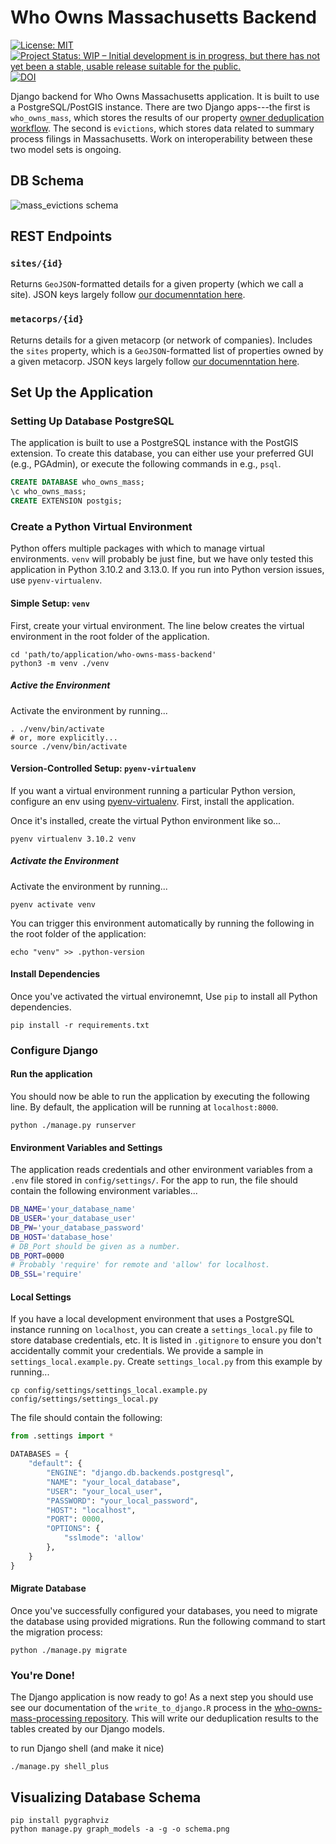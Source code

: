 # Who Owns Massachusetts Backend

[![License: MIT](https://img.shields.io/badge/License-MIT-yellow.svg)](https://opensource.org/licenses/MIT) [![Project Status: WIP – Initial development is in progress, but there has not yet been a stable, usable release suitable for the public.](https://www.repostatus.org/badges/latest/wip.svg)](https://www.repostatus.org/#wip) [![DOI](https://zenodo.org/badge/579087736.svg)](https://zenodo.org/badge/latestdoi/579087736)

Django backend for Who Owns Massachusetts application. It is built to use a PostgreSQL/PostGIS instance. There are two Django apps---the first is `who_owns_mass`, which stores the results of our property [owner deduplication workflow](https://github.com/mit-spatial-action/who-owns-mass-frontend/). The second is `evictions`, which stores data related to summary process filings in Massachusetts. Work on interoperability between these two model sets is ongoing.

## DB Schema
![mass_evictions schema](./schema.png)

## REST Endpoints

### `sites/{id}`

Returns `GeoJSON`-formatted details for a given property (which we call a site). JSON keys largely follow [our documenntation here](https://github.com/mit-spatial-action/who-owns-mass-processing/blob/main/DICTIONARY.md).

### `metacorps/{id}`

Returns details for a given metacorp (or network of companies). Includes the `sites` property, which is a `GeoJSON`-formatted list of properties owned by a given metacorp. JSON keys largely follow [our documenntation here](https://github.com/mit-spatial-action/who-owns-mass-processing/blob/main/DICTIONARY.md).

## Set Up the Application

### Setting Up Database PostgreSQL

The application is built to use a PostgreSQL instance with the PostGIS extension. To create this database, you can either use your preferred GUI (e.g., PGAdmin), or execute the following commands in e.g., `psql`.

```sql
CREATE DATABASE who_owns_mass;
\c who_owns_mass;
CREATE EXTENSION postgis;
```

### Create a Python Virtual Environment

Python offers multiple packages with which to manage virtual environments. `venv` will probably be just fine, but we have only tested this application in Python 3.10.2 and 3.13.0. If you run into Python version issues, use `pyenv-virtualenv`.

#### Simple Setup: `venv`

First, create your virtual environment. The line below creates the virtual environment in the root folder of the application.

```shell
cd 'path/to/application/who-owns-mass-backend'
python3 -m venv ./venv
```

##### Active the Environment

Activate the environment by running...

```shell
. ./venv/bin/activate
# or, more explicitly...
source ./venv/bin/activate
```

#### Version-Controlled Setup: `pyenv-virtualenv`

If you want a virtual environment running a particular Python version, configure an env using [pyenv-virtualenv](https://github.com/pyenv/pyenv-virtualenv). First, install the application.

Once it's installed, create the virtual Python environment like so...

```shell
pyenv virtualenv 3.10.2 venv
```

##### Activate the Environment

Activate the environment by running...

```shell
pyenv activate venv
```

You can trigger this environment automatically by running the following in the root folder of the application:

```shell
echo "venv" >> .python-version
```

#### Install Dependencies

Once you've activated the virtual environemnt, Use `pip` to install all Python dependencies.

```shell
pip install -r requirements.txt
```

### Configure Django

#### Run the application

You should now be able to run the application by executing the following line. By default, the application will be running at `localhost:8000`.

```shell
python ./manage.py runserver
```

#### Environment Variables and Settings

The application reads credentials and other environment variables from a `.env` file stored in `config/settings/`. For the app to run, the file should contain the following environment variables...

```bash
DB_NAME='your_database_name'
DB_USER='your_database_user'
DB_PW='your_database_password'
DB_HOST='database_hose'
# DB_Port should be given as a number.
DB_PORT=0000
# Probably 'require' for remote and 'allow' for localhost.
DB_SSL='require'
```

#### Local Settings

If you have a local development environment that uses a PostgreSQL instance running on `localhost`, you can create a `settings_local.py` file to store database credentials, etc. It is listed in `.gitignore` to ensure you don't accidentally commit your credentials. We provide a sample in `settings_local.example.py`. Create `settings_local.py` from this example by running...

```shell
cp config/settings/settings_local.example.py config/settings/settings_local.py
```

The file should contain the following:

```python
from .settings import *

DATABASES = {
    "default": {
        "ENGINE": "django.db.backends.postgresql",
        "NAME": "your_local_database",
        "USER": "your_local_user",
        "PASSWORD": "your_local_password",
        "HOST": "localhost",
        "PORT": 0000,
        "OPTIONS": {
            "sslmode": 'allow'
        },
    }
}
```

#### Migrate Database

Once you've successfully configured your databases, you need to migrate the database using provided migrations. Run the following command to start the migration process:

```shell
python ./manage.py migrate 
```

### You're Done!

The Django application is now ready to go! As a next step you should use see our documentation of the `write_to_django.R` process in the [who-owns-mass-processing repository](https://github.com/mit-spatial-action/who-owns-mass-processing/). This will write our deduplication results to the tables created by our Django models.

to run Django shell (and make it nice)
```
./manage.py shell_plus
```

## Visualizing Database Schema

```shell
pip install pygraphviz
python manage.py graph_models -a -g -o schema.png
```

